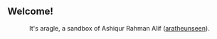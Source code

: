 ## Welcome!

<div align="center">

It's aragle, a sandbox of Ashiqur Rahman Alif ([aratheunseen](https://www.github.com/aratheunseen)).

</div>
